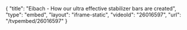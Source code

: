{
    "title": "Eibach - How our ultra effective stabilizer bars are created",
    "type": "embed",
    "layout": "iframe-static",
    "videoId": "26016597",
    "url": "\/tvpembed\/26016597"
}